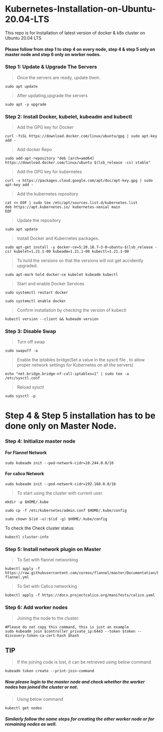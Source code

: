# Kubernetes-Installation-on-Ubuntu-20.04-LTS
This repo is for Installation of latest version of docker &amp; k8s cluster on Ubuntu 20.04 LTS

#### Please follow from step 1 to step 4 on every node, step 4 & step 5 only on master node and step 6 only on worker nodes.

### **Step 1: Update & Upgrade The Servers**

> Once the servers are ready, update them.
```
sudo apt update
```
> After updating,upgrade the servers
```
sudo apt -y upgrade
```
### **Step 2: Install Docker, kubelet, kubeadm and kubectl**
> Add the GPG key for Docker
```
curl -fsSL https://download.docker.com/linux/ubuntu/gpg | sudo apt-key add -
```
> Add docker Repo
```
sudo add-apt-repository "deb [arch=amd64] https://download.docker.com/linux/ubuntu $(lsb_release -cs) stable"
```
> Add the GPG key for kubernetes

```
curl -s https://packages.cloud.google.com/apt/doc/apt-key.gpg | sudo apt-key add -
```
> Add the kubernetes repository
```
cat << EOF | sudo tee /etc/apt/sources.list.d/kubernetes.list
deb https://apt.kubernetes.io/ kubernetes-xenial main
EOF
```
> Update the repository
```
sudo apt update
```
> Install Docker and Kubernetes packages.
```
sudo apt-get install -y docker-ce=5:20.10.7~3-0~ubuntu-$(lsb_release -cs) kubelet=1.21.1-00 kubeadm=1.21.1-00 kubectl=1.21.1-00
```
> To hold the versions so that the versions will not get accidently upgraded.
```
sudo apt-mark hold docker-ce kubelet kubeadm kubectl
```
> Start and enable Docker Services
```
sudo systemctl restart docker
```
```
sudo systemctl enable docker
```
> Confirm installation by checking the version of kubectl
```
kubectl version --client && kubeadm version
```

### **Step 3: Disable Swap**

> Turn off swap
```
sudo swapoff -a
```
> Enable the iptables bridge(Set a value in the sysctl file , to allow proper network settings for Kubernetes on all the servers)
```
echo "net.bridge.bridge-nf-call-iptables=1" | sudo tee -a /etc/sysctl.conf
```
> Reload sysctl
```
sudo sysctl -p
```

# **Step 4 & Step 5 installation has to be done only on Master Node.**

### **Step 4: Initialize master node**

#### For Flannel Network

```
sudo kubeadm init --pod-network-cidr=10.244.0.0/16
```

#### For calico Network

```
sudo kubeadm init --pod-network-cidr=192.168.0.0/16
```
> To start using the cluster with current user.
```
mkdir -p $HOME/.kube
```
```
sudo cp -f /etc/kubernetes/admin.conf $HOME/.kube/config
```
```
sudo chown $(id -u):$(id -g) $HOME/.kube/config
```
To check the Check cluster status:
```
kubectl cluster-info
```
### **Step 5: Install network plugin on Master**

> To Set with flannel networking
```
kubectl apply -f https://raw.githubusercontent.com/coreos/flannel/master/Documentation/kube-flannel.yml
```
> To Set with Calico networking
```
kubectl apply -f https://docs.projectcalico.org/manifests/calico.yaml
```
### **Step 6: Add worker nodes**

> Joining the node to the cluster:
```
#Please do not copy this command, this is just an example
sudo kubeadm join $controller_private_ip:6443 --token $token --discovery-token-ca-cert-hash $hash
```
## TIP
> If the joining code is lost, it can be retrieved using below command
```
kubeadm token create --print-join-command
```

##### Now please login to the master node and check whether the worker nodes has joined the cluster or not.

> Using below command
```
kubectl get nodes
```
##### Similarly follow the same steps for creating the other worker node or for remaining nodes as well.
